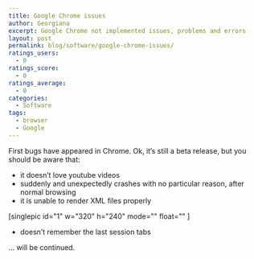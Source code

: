 ```yaml
---
title: Google Chrome issues
author: Georgiana
excerpt: Google Chrome not implemented issues, problems and errors
layout: post
permalink: blog/software/google-chrome-issues/
ratings_users:
  - 0
ratings_score:
  - 0
ratings_average:
  - 0
categories:
  - Software
tags:
  - browser
  - Google
---
```

First bugs have appeared in Chrome. Ok, it&#8217;s still a beta release, but you should be aware that:

  * it doesn&#8217;t love youtube videos
  * suddenly and unexpectedly crashes with no particular reason, after normal browsing
  * it is unable to render XML files properly

[singlepic id="1" w="320" h="240" mode="" float="" ]

  * doesn&#8217;t remember the last session tabs

<div>
  &#8230; will be continued.
</div>
